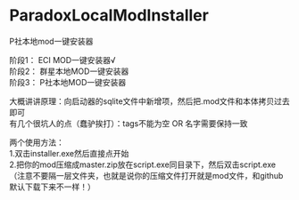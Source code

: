 # ParadoxLocalModInstaller
P社本地mod一键安装器  

阶段1： ECI MOD一键安装器√  
阶段2： 群星本地MOD一键安装器  
阶段3： P社本地MOD一键安装器  


  
大概讲讲原理：向启动器的sqlite文件中新增项，然后把.mod文件和本体拷贝过去即可  
有几个很坑人的点（蠢驴挨打）：tags不能为空 OR 名字需要保持一致  
  
  
两个使用方法：  
1.双击installer.exe然后直接点开始  
2.把你的mod压缩成master.zip放在script.exe同目录下，然后双击script.exe（注意不要隔一层文件夹，也就是说你的压缩文件打开就是mod文件，和github默认下载下来不一样！）
